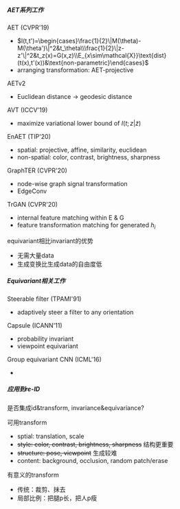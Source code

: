 ##### AET系列工作

AET (CVPR'19)

* $l(t,t')=\begin{cases}\frac{1}{2}\|M(\theta)-M(\theta')\|^2&t_\theta\\\frac{1}{2}\|z-z'\|^2&t_z(x)=G(x,z)\\E_{x\sim\mathcal{X}}\text{dist}(t(x),t'(x))&\text{non-parametric}\end{cases}$
* arranging transformation: AET-projective

AETv2

* Euclidean distance -> geodesic distance

AVT (ICCV'19)

* maximize variational lower bound of $I(t;z|\tilde z)$

EnAET (TIP'20)

* spatial: projective, affine, similarity, euclidean
* non-spatial: color, contrast, brightness, sharpness

GraphTER (CVPR'20)

* node-wise graph signal transformation
* EdgeConv

TrGAN (CVPR'20)

* internal feature matching within E & G
* feature transformation matching for generated $h_i$

equivariant相比invariant的优势

* 无需大量data
* 生成变换比生成data的自由度低



##### Equivariant相关工作

Steerable filter (TPAMI'91)

* adaptively steer a filter to any orientation 

Capsule (ICANN'11)

* probability invariant
* viewpoint equivariant

Group equivariant CNN (ICML'16)

* 



##### 应用到re-ID

是否集成id&transform, invariance&equivariance?

可用transform
* sptial: translation, scale
* ~~style: color, contrast, brightness, sharpness~~ 结构更重要
* ~~structure: pose, viewpoint~~ 生成较难
* content: background, occlusion, random patch/erase

有意义的transform
* 传统：裁剪、抹去
* 局部比例：把腿p长，把人p瘦

